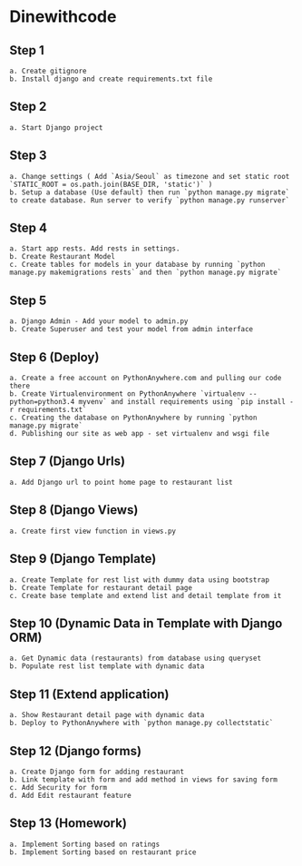 # Dinewithcode

## Step 1
	a. Create gitignore
	b. Install django and create requirements.txt file

## Step 2
	a. Start Django project

## Step 3
	a. Change settings ( Add `Asia/Seoul` as timezone and set static root `STATIC_ROOT = os.path.join(BASE_DIR, 'static')` )
	b. Setup a database (Use default) then run `python manage.py migrate` to create database. Run server to verify `python manage.py runserver`

## Step 4
	a. Start app rests. Add rests in settings.
	b. Create Restaurant Model
	c. Create tables for models in your database by running `python manage.py makemigrations rests` and then `python manage.py migrate`

## Step 5
	a. Django Admin - Add your model to admin.py
	b. Create Superuser and test your model from admin interface

## Step 6 (Deploy)
	a. Create a free account on PythonAnywhere.com and pulling our code there
	b. Create Virtualenvironment on PythonAnywhere `virtualenv --python=python3.4 myvenv` and install requirements using `pip install -r requirements.txt`
	c. Creating the database on PythonAnywhere by running `python manage.py migrate`
	d. Publishing our site as web app - set virtualenv and wsgi file

## Step 7 (Django Urls)
	a. Add Django url to point home page to restaurant list

## Step 8 (Django Views)
	a. Create first view function in views.py

## Step 9 (Django Template)
 	a. Create Template for rest list with dummy data using bootstrap
	b. Create Template for restaurant detail page
	c. Create base template and extend list and detail template from it

## Step 10 (Dynamic Data in Template with Django ORM)
	a. Get Dynamic data (restaurants) from database using queryset
	b. Populate rest list template with dynamic data

## Step 11 (Extend application)
	a. Show Restaurant detail page with dynamic data
	b. Deploy to PythonAnywhere with `python manage.py collectstatic`

## Step 12 (Django forms)
	a. Create Django form for adding restaurant
	b. Link template with form and add method in views for saving form
	c. Add Security for form
	d. Add Edit restaurant feature

## Step 13 (Homework)
	a. Implement Sorting based on ratings
	b. Implement Sorting based on restaurant price
